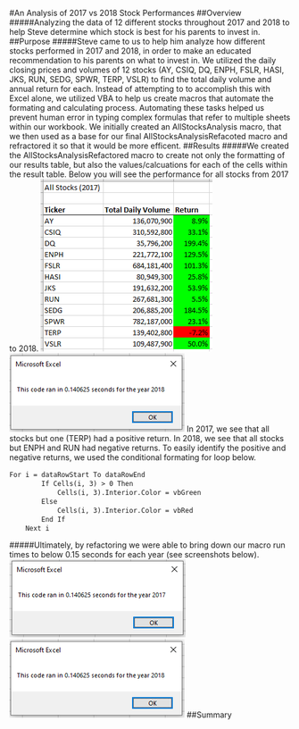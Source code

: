 #An Analysis of 2017 vs 2018 Stock Performances
##Overview 
#####Analyzing the data of 12 different stocks throughout 2017 and 2018 to help Steve determine which stock is best for his parents to invest in. 
##Purpose
#####Steve came to us to help him analyze how different stocks performed in 2017 and 2018, in order to make an educated recommendation to his parents on what to invest in. We utilized the daily closing prices and volumes of 12 stocks (AY, CSIQ, DQ, ENPH, FSLR, HASI, JKS, RUN, SEDG, SPWR, TERP, VSLR) to find the total daily volume and annual return for each. Instead of attempting to to accomplish this with Excel alone, we utilized VBA to help us create macros that automate the formating and calculating process. Automating these tasks helped us prevent human error in typing complex formulas that refer to multiple sheets within our workbook. We initially created an AllStocksAnalysis macro, that we then used as a base for our final AllStocksAnalysisRefacoted macro and refractored it so that it would be more efficent. 
##Results
#####We created the AllStocksAnalysisRefactored macro to create not only the formatting of our results table, but also the values/calcuations for each of the cells within the result table. Below you will see the performance for all stocks from 2017 to 2018. 
![VBA_Challenge_Results_2017](https://github.com/carinaediaz/stock-analysis/blob/main/VBA_Challenge_Results_2017.PNG)
![VBA_Challenge_Results_2018](https://github.com/carinaediaz/stock-analysis/blob/main/VBA_Challenge_2018.PNG)
In 2017, we see that all stocks but one (TERP) had a positive return. In 2018, we see that all stocks but ENPH and RUN had negative returns. To easily identify the positive and negative returns, we used the conditional formating for loop below. 
```
For i = dataRowStart To dataRowEnd
        If Cells(i, 3) > 0 Then
            Cells(i, 3).Interior.Color = vbGreen
        Else
            Cells(i, 3).Interior.Color = vbRed
        End If
    Next i
```
#####Ultimately, by refactoring we were able to bring down our macro run times to below 0.15 seconds for each year (see screenshots below). 
![VBA_Challenge_2017](https://github.com/carinaediaz/stock-analysis/blob/main/VBA_Challenge_2017.png)
![VBA_Challenge_2018](https://github.com/carinaediaz/stock-analysis/blob/main/VBA_Challenge_2018.PNG)
##Summary
#####

